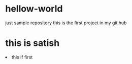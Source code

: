 # hellow-world
just sample repository
this is the first project in my git hub 

<h1>this is satish</h1>
<li> this if first</li>
